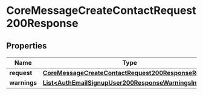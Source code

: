 

# CoreMessageCreateContactRequest200Response


## Properties

| Name | Type | Description | Notes |
|------------ | ------------- | ------------- | -------------|
|**request** | [**CoreMessageCreateContactRequest200ResponseRequest**](CoreMessageCreateContactRequest200ResponseRequest.md) |  |  [optional] |
|**warnings** | [**List&lt;AuthEmailSignupUser200ResponseWarningsInner&gt;**](AuthEmailSignupUser200ResponseWarningsInner.md) |  |  [optional] |



